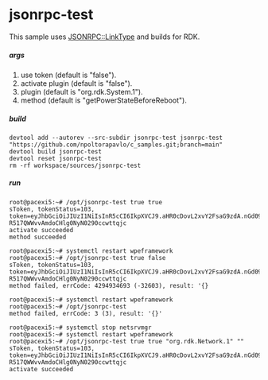 # jsonrpc-test

This sample uses [JSONRPC::LinkType](https://github.com/rdkcentral/Thunder) and builds for RDK.

##### args

1. use token (default is "false").
2. activate plugin (default is "false").
3. plugin (default is "org.rdk.System.1").
4. method (default is "getPowerStateBeforeReboot").

##### build

```shell script
devtool add --autorev --src-subdir jsonrpc-test jsonrpc-test "https://github.com/npoltorapavlo/c_samples.git;branch=main"
devtool build jsonrpc-test
devtool reset jsonrpc-test
rm -rf workspace/sources/jsonrpc-test
```

##### run

```shell script
root@pacexi5:~# /opt/jsonrpc-test true true 
sToken, tokenStatus=103, token=eyJhbGciOiJIUzI1NiIsInR5cCI6IkpXVCJ9.aHR0cDovL2xvY2FsaG9zdA.nGd09UHuj-R517QWWvvAmdoCHlg0NyN0290ccwttqjc
activate succeeded
method succeeded

root@pacexi5:~# systemctl restart wpeframework 
root@pacexi5:~# /opt/jsonrpc-test true false
sToken, tokenStatus=103, token=eyJhbGciOiJIUzI1NiIsInR5cCI6IkpXVCJ9.aHR0cDovL2xvY2FsaG9zdA.nGd09UHuj-R517QWWvvAmdoCHlg0NyN0290ccwttqjc
method failed, errCode: 4294934693 (-32603), result: '{}

root@pacexi5:~# systemctl restart wpeframework
root@pacexi5:~# /opt/jsonrpc-test 
method failed, errCode: 3 (3), result: '{}'

root@pacexi5:~# systemctl stop netsrvmgr
root@pacexi5:~# systemctl restart wpeframework
root@pacexi5:~# /opt/jsonrpc-test true true "org.rdk.Network.1" ""
sToken, tokenStatus=103, token=eyJhbGciOiJIUzI1NiIsInR5cCI6IkpXVCJ9.aHR0cDovL2xvY2FsaG9zdA.nGd09UHuj-R517QWWvvAmdoCHlg0NyN0290ccwttqjc
activate succeeded
```
